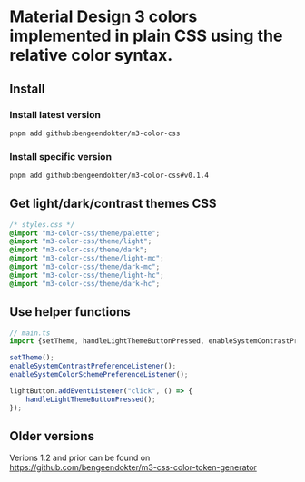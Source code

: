 # Material Design 3 colors implemented in plain CSS using the relative color syntax.
## Install
### Install latest version
```bash
pnpm add github:bengeendokter/m3-color-css
```
### Install specific version
```bash
pnpm add github:bengeendokter/m3-color-css#v0.1.4
```
## Get light/dark/contrast themes CSS
```CSS
/* styles.css */
@import "m3-color-css/theme/palette";
@import "m3-color-css/theme/light";
@import "m3-color-css/theme/dark";
@import "m3-color-css/theme/light-mc";
@import "m3-color-css/theme/dark-mc";
@import "m3-color-css/theme/light-hc";
@import "m3-color-css/theme/dark-hc";
```
## Use helper functions
```TypeScript
// main.ts
import {setTheme, handleLightThemeButtonPressed, enableSystemContrastPreferenceListener, enableSystemColorSchemePreferenceListener} from 'm3-color-css';

setTheme();
enableSystemContrastPreferenceListener();
enableSystemColorSchemePreferenceListener();

lightButton.addEventListener("click", () => {
    handleLightThemeButtonPressed();
});
```
## Older versions
Verions 1.2 and prior can be found on https://github.com/bengeendokter/m3-css-color-token-generator
